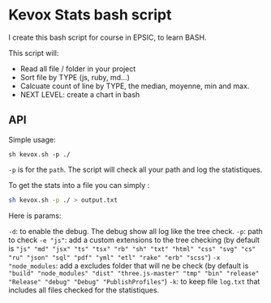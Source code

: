 # Kevox Stats bash script

I create this bash script for course in EPSIC, to learn BASH.

This script will:

- Read all file / folder in your project
- Sort file by TYPE (js, ruby, md...)
- Calcuate count of line by TYPE, the median, moyenne, min and max.
- NEXT LEVEL: create a chart in bash

## API

Simple usage:

```
sh kevox.sh -p ./
```

`-p` is for the `path`. The script will check all your path and log the statistiques.

To get the stats into a file you can simply :

```bash
sh kevox.sh -p ./ > output.txt
```

Here is params:

`-d`: to enable the debug. The debug show all log like the tree check.
`-p`: path to check
`-e "js"`: add a custom extensions to the tree checking (by default is `"js" "md" "jsx" "ts" "tsx" "rb" "sh" "txt" "html" "css" "svg" "cs" "ru" "json" "sql" "pdf" "yml" "etl" "rake" "erb" "scss"`)
`-x "node_modules`: add a excludes folder that will ne be check (by default is `"build" "node_modules" "dist" "three.js-master" "tmp" "bin" "release" "Release" "debug" "Debug" "PublishProfiles"`)
`-k`: to keep file `log.txt` that includes all files checked for the statistiques.
